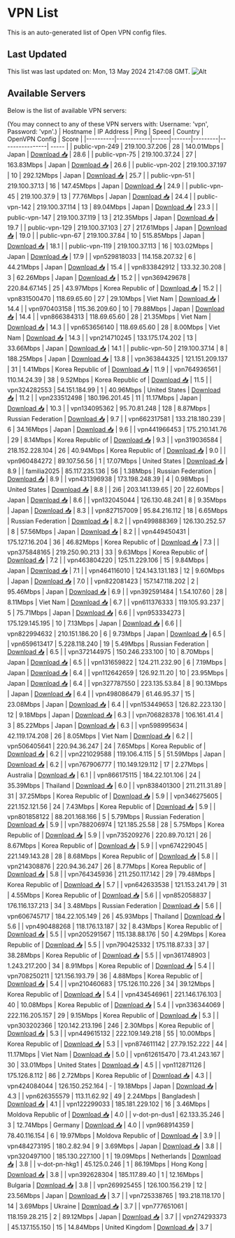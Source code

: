 # VPN List

This is an auto-generated list of Open VPN config files.

## Last Updated

This list was last updated on: Mon, 13 May 2024 21:47:08 GMT.
![Alt](https://repobeats.axiom.co/api/embed/186b98318ef1479477931607c1ad7d823f12451f.svg "Repobeats analytics image")

## Available Servers

Below is the list of available VPN servers:

(You may connect to any of these VPN servers with: Username: 'vpn', Password: 'vpn'.)
| Hostname | IP Address | Ping | Speed | Country | OpenVPN Config | Score |
|----------|------------|------|-------|---------|----------------| ----- |
| public-vpn-249 | 219.100.37.206 | 28 | 140.01Mbps | Japan | [Download 📥](./configs/server_0_JP.ovpn) | 28.6 |
| public-vpn-75 | 219.100.37.24 | 27 | 163.83Mbps | Japan | [Download 📥](./configs/server_1_JP.ovpn) | 26.6 |
| public-vpn-202 | 219.100.37.197 | 10 | 292.12Mbps | Japan | [Download 📥](./configs/server_2_JP.ovpn) | 25.7 |
| public-vpn-51 | 219.100.37.13 | 16 | 147.45Mbps | Japan | [Download 📥](./configs/server_3_JP.ovpn) | 24.9 |
| public-vpn-45 | 219.100.37.9 | 13 | 77.76Mbps | Japan | [Download 📥](./configs/server_4_JP.ovpn) | 24.4 |
| public-vpn-142 | 219.100.37.114 | 13 | 89.04Mbps | Japan | [Download 📥](./configs/server_5_JP.ovpn) | 23.3 |
| public-vpn-147 | 219.100.37.119 | 13 | 212.35Mbps | Japan | [Download 📥](./configs/server_6_JP.ovpn) | 19.7 |
| public-vpn-129 | 219.100.37.103 | 27 | 217.61Mbps | Japan | [Download 📥](./configs/server_7_JP.ovpn) | 19.0 |
| public-vpn-67 | 219.100.37.84 | 10 | 515.85Mbps | Japan | [Download 📥](./configs/server_8_JP.ovpn) | 18.1 |
| public-vpn-119 | 219.100.37.113 | 16 | 103.02Mbps | Japan | [Download 📥](./configs/server_9_JP.ovpn) | 17.9 |
| vpn529818033 | 114.158.207.32 | 6 | 44.21Mbps | Japan | [Download 📥](./configs/server_10_JP.ovpn) | 15.4 |
| vpn833842912 | 133.32.30.208 | 3 | 62.26Mbps | Japan | [Download 📥](./configs/server_11_JP.ovpn) | 15.2 |
| vpn369429678 | 220.84.67.145 | 25 | 43.97Mbps | Korea Republic of | [Download 📥](./configs/server_12_KR.ovpn) | 15.2 |
| vpn831500470 | 118.69.65.60 | 27 | 29.10Mbps | Viet Nam | [Download 📥](./configs/server_13_VN.ovpn) | 14.4 |
| vpn970403158 | 115.36.209.60 | 10 | 79.88Mbps | Japan | [Download 📥](./configs/server_14_JP.ovpn) | 14.4 |
| vpn866384313 | 118.69.65.60 | 28 | 21.35Mbps | Viet Nam | [Download 📥](./configs/server_15_VN.ovpn) | 14.3 |
| vpn653656140 | 118.69.65.60 | 28 | 8.00Mbps | Viet Nam | [Download 📥](./configs/server_16_VN.ovpn) | 14.3 |
| vpn214710245 | 133.175.174.202 | 13 | 33.66Mbps | Japan | [Download 📥](./configs/server_17_JP.ovpn) | 14.1 |
| public-vpn-50 | 219.100.37.14 | 8 | 188.25Mbps | Japan | [Download 📥](./configs/server_18_JP.ovpn) | 13.8 |
| vpn363844325 | 121.151.209.137 | 31 | 1.41Mbps | Korea Republic of | [Download 📥](./configs/server_19_KR.ovpn) | 11.9 |
| vpn764936561 | 110.14.24.39 | 38 | 9.52Mbps | Korea Republic of | [Download 📥](./configs/server_20_KR.ovpn) | 11.5 |
| vpn324282553 | 54.151.184.99 | 1 | 40.96Mbps | United States | [Download 📥](./configs/server_21_US.ovpn) | 11.2 |
| vpn233512498 | 180.196.201.45 | 11 | 11.17Mbps | Japan | [Download 📥](./configs/server_22_JP.ovpn) | 10.3 |
| vpn134095362 | 95.70.81.248 | 128 | 8.87Mbps | Russian Federation | [Download 📥](./configs/server_23_RU.ovpn) | 9.7 |
| vpn662317581 | 133.218.180.239 | 6 | 34.16Mbps | Japan | [Download 📥](./configs/server_24_JP.ovpn) | 9.6 |
| vpn441966453 | 175.210.141.76 | 29 | 8.14Mbps | Korea Republic of | [Download 📥](./configs/server_25_KR.ovpn) | 9.3 |
| vpn319036584 | 218.152.228.104 | 26 | 40.94Mbps | Korea Republic of | [Download 📥](./configs/server_26_KR.ovpn) | 9.0 |
| vpn960484272 | 89.107.56.56 | 1 | 17.07Mbps | United States | [Download 📥](./configs/server_27_US.ovpn) | 8.9 |
| familia2025 | 85.117.235.136 | 56 | 1.38Mbps | Russian Federation | [Download 📥](./configs/server_28_RU.ovpn) | 8.9 |
| vpn431396938 | 173.198.248.39 | 4 | 0.98Mbps | United States | [Download 📥](./configs/server_29_US.ovpn) | 8.8 |
| 2i6 | 203.141.139.65 | 20 | 22.60Mbps | Japan | [Download 📥](./configs/server_30_JP.ovpn) | 8.6 |
| vpn132045044 | 126.130.48.241 | 8 | 9.35Mbps | Japan | [Download 📥](./configs/server_31_JP.ovpn) | 8.3 |
| vpn827157009 | 95.84.216.112 | 18 | 6.65Mbps | Russian Federation | [Download 📥](./configs/server_32_RU.ovpn) | 8.2 |
| vpn499888369 | 126.130.252.57 | 8 | 57.56Mbps | Japan | [Download 📥](./configs/server_33_JP.ovpn) | 8.2 |
| vpn449450431 | 175.127.16.204 | 36 | 46.82Mbps | Korea Republic of | [Download 📥](./configs/server_34_KR.ovpn) | 7.3 |
| vpn375848165 | 219.250.90.213 | 33 | 9.63Mbps | Korea Republic of | [Download 📥](./configs/server_35_KR.ovpn) | 7.2 |
| vpn463804220 | 125.11.229.106 | 15 | 9.84Mbps | Japan | [Download 📥](./configs/server_36_JP.ovpn) | 7.1 |
| vpn464116010 | 124.143.131.183 | 12 | 9.60Mbps | Japan | [Download 📥](./configs/server_37_JP.ovpn) | 7.0 |
| vpn822081423 | 157.147.118.202 | 2 | 95.46Mbps | Japan | [Download 📥](./configs/server_38_JP.ovpn) | 6.9 |
| vpn392591484 | 1.54.107.60 | 28 | 8.11Mbps | Viet Nam | [Download 📥](./configs/server_39_VN.ovpn) | 6.7 |
| vpn611376333 | 119.105.93.237 | 5 | 75.71Mbps | Japan | [Download 📥](./configs/server_40_JP.ovpn) | 6.6 |
| vpn953334273 | 175.129.145.195 | 10 | 7.13Mbps | Japan | [Download 📥](./configs/server_41_JP.ovpn) | 6.6 |
| vpn822994632 | 210.151.186.20 | 6 | 9.73Mbps | Japan | [Download 📥](./configs/server_42_JP.ovpn) | 6.5 |
| vpn659613417 | 5.228.118.240 | 19 | 5.49Mbps | Russian Federation | [Download 📥](./configs/server_43_RU.ovpn) | 6.5 |
| vpn372144975 | 150.246.233.100 | 10 | 8.70Mbps | Japan | [Download 📥](./configs/server_44_JP.ovpn) | 6.5 |
| vpn131659822 | 124.211.232.90 | 6 | 7.19Mbps | Japan | [Download 📥](./configs/server_45_JP.ovpn) | 6.4 |
| vpn112642659 | 126.92.11.20 | 10 | 23.95Mbps | Japan | [Download 📥](./configs/server_46_JP.ovpn) | 6.4 |
| vpn327787550 | 223.135.53.84 | 8 | 90.13Mbps | Japan | [Download 📥](./configs/server_47_JP.ovpn) | 6.4 |
| vpn498086479 | 61.46.95.37 | 15 | 23.08Mbps | Japan | [Download 📥](./configs/server_48_JP.ovpn) | 6.4 |
| vpn153449653 | 126.82.223.130 | 12 | 9.18Mbps | Japan | [Download 📥](./configs/server_49_JP.ovpn) | 6.3 |
| vpn706828378 | 106.161.41.4 | 3 | 85.22Mbps | Japan | [Download 📥](./configs/server_50_JP.ovpn) | 6.3 |
| vpn598995634 | 42.119.174.208 | 26 | 8.05Mbps | Viet Nam | [Download 📥](./configs/server_51_VN.ovpn) | 6.2 |
| vpn506405641 | 220.94.36.247 | 24 | 7.65Mbps | Korea Republic of | [Download 📥](./configs/server_52_KR.ovpn) | 6.2 |
| vpn221029588 | 119.106.4.115 | 5 | 51.59Mbps | Japan | [Download 📥](./configs/server_53_JP.ovpn) | 6.2 |
| vpn767906777 | 110.149.129.112 | 17 | 2.27Mbps | Australia | [Download 📥](./configs/server_54_AU.ovpn) | 6.1 |
| vpn866175115 | 184.22.101.106 | 24 | 35.39Mbps | Thailand | [Download 📥](./configs/server_55_TH.ovpn) | 6.0 |
| vpn838401300 | 211.211.31.89 | 31 | 37.25Mbps | Korea Republic of | [Download 📥](./configs/server_56_KR.ovpn) | 5.9 |
| vpn346275605 | 221.152.121.56 | 24 | 7.43Mbps | Korea Republic of | [Download 📥](./configs/server_57_KR.ovpn) | 5.9 |
| vpn801858122 | 88.201.168.166 | 5 | 5.79Mbps | Russian Federation | [Download 📥](./configs/server_58_RU.ovpn) | 5.9 |
| vpn788206974 | 121.185.25.58 | 28 | 5.75Mbps | Korea Republic of | [Download 📥](./configs/server_59_KR.ovpn) | 5.9 |
| vpn735209276 | 220.89.70.121 | 26 | 8.67Mbps | Korea Republic of | [Download 📥](./configs/server_60_KR.ovpn) | 5.9 |
| vpn674229045 | 221.149.143.28 | 28 | 8.68Mbps | Korea Republic of | [Download 📥](./configs/server_61_KR.ovpn) | 5.8 |
| vpn214308876 | 220.94.36.247 | 26 | 8.77Mbps | Korea Republic of | [Download 📥](./configs/server_62_KR.ovpn) | 5.8 |
| vpn764345936 | 211.250.117.142 | 29 | 79.48Mbps | Korea Republic of | [Download 📥](./configs/server_63_KR.ovpn) | 5.7 |
| vpn642633538 | 121.153.241.79 | 31 | 4.55Mbps | Korea Republic of | [Download 📥](./configs/server_64_KR.ovpn) | 5.6 |
| vpn852058837 | 176.116.137.213 | 34 | 3.48Mbps | Russian Federation | [Download 📥](./configs/server_65_RU.ovpn) | 5.6 |
| vpn606745717 | 184.22.105.149 | 26 | 45.93Mbps | Thailand | [Download 📥](./configs/server_66_TH.ovpn) | 5.6 |
| vpn490488268 | 118.176.13.187 | 32 | 8.43Mbps | Korea Republic of | [Download 📥](./configs/server_67_KR.ovpn) | 5.5 |
| vpn205291567 | 115.138.88.176 | 50 | 4.29Mbps | Korea Republic of | [Download 📥](./configs/server_68_KR.ovpn) | 5.5 |
| vpn790425332 | 175.118.87.33 | 37 | 38.28Mbps | Korea Republic of | [Download 📥](./configs/server_69_KR.ovpn) | 5.5 |
| vpn361748903 | 1.243.217.200 | 34 | 8.91Mbps | Korea Republic of | [Download 📥](./configs/server_70_KR.ovpn) | 5.4 |
| vpn708250211 | 121.156.193.79 | 36 | 4.88Mbps | Korea Republic of | [Download 📥](./configs/server_71_KR.ovpn) | 5.4 |
| vpn210460683 | 175.126.110.226 | 34 | 39.12Mbps | Korea Republic of | [Download 📥](./configs/server_72_KR.ovpn) | 5.4 |
| vpn434546961 | 221.146.176.103 | 40 | 10.08Mbps | Korea Republic of | [Download 📥](./configs/server_73_KR.ovpn) | 5.4 |
| vpn336344069 | 222.116.205.157 | 29 | 9.15Mbps | Korea Republic of | [Download 📥](./configs/server_74_KR.ovpn) | 5.3 |
| vpn303202366 | 120.142.213.196 | 246 | 2.30Mbps | Korea Republic of | [Download 📥](./configs/server_75_KR.ovpn) | 5.3 |
| vpn449615132 | 222.109.149.218 | 55 | 10.00Mbps | Korea Republic of | [Download 📥](./configs/server_76_KR.ovpn) | 5.3 |
| vpn874611142 | 27.79.152.222 | 44 | 11.17Mbps | Viet Nam | [Download 📥](./configs/server_77_VN.ovpn) | 5.0 |
| vpn612615470 | 73.41.243.167 | 30 | 33.01Mbps | United States | [Download 📥](./configs/server_78_US.ovpn) | 4.5 |
| vpn112871126 | 175.126.8.112 | 86 | 2.72Mbps | Korea Republic of | [Download 📥](./configs/server_79_KR.ovpn) | 4.3 |
| vpn424084044 | 126.150.252.164 | - | 19.18Mbps | Japan | [Download 📥](./configs/server_80_JP.ovpn) | 4.3 |
| vpn626355579 | 113.11.62.92 | 49 | 2.24Mbps | Bangladesh | [Download 📥](./configs/server_81_BD.ovpn) | 4.1 |
| vpn122299033 | 185.181.229.102 | 16 | 3.46Mbps | Moldova Republic of | [Download 📥](./configs/server_82_MD.ovpn) | 4.0 |
| v-dot-pn-dus1 | 62.133.35.246 | 3 | 12.74Mbps | Germany | [Download 📥](./configs/server_83_DE.ovpn) | 4.0 |
| vpn968914359 | 78.40.116.154 | 6 | 19.97Mbps | Moldova Republic of | [Download 📥](./configs/server_84_MD.ovpn) | 3.9 |
| vpn484273195 | 180.2.82.94 | 9 | 3.69Mbps | Japan | [Download 📥](./configs/server_85_JP.ovpn) | 3.8 |
| vpn320497100 | 185.130.227.100 | 1 | 19.09Mbps | Netherlands | [Download 📥](./configs/server_86_NL.ovpn) | 3.8 |
| v-dot-pn-hkg1 | 45.125.0.246 | 1 | 86.19Mbps | Hong Kong | [Download 📥](./configs/server_87_HK.ovpn) | 3.8 |
| vpn392628304 | 185.117.89.40 | 1 | 12.16Mbps | Bulgaria | [Download 📥](./configs/server_88_BG.ovpn) | 3.8 |
| vpn269925455 | 126.100.156.219 | 12 | 23.56Mbps | Japan | [Download 📥](./configs/server_89_JP.ovpn) | 3.7 |
| vpn725338765 | 193.218.118.170 | 14 | 3.69Mbps | Ukraine | [Download 📥](./configs/server_90_UA.ovpn) | 3.7 |
| vpn777651061 | 118.159.28.215 | 2 | 89.12Mbps | Japan | [Download 📥](./configs/server_91_JP.ovpn) | 3.7 |
| vpn274293373 | 45.137.155.150 | 15 | 14.84Mbps | United Kingdom | [Download 📥](./configs/server_92_GB.ovpn) | 3.7 |
